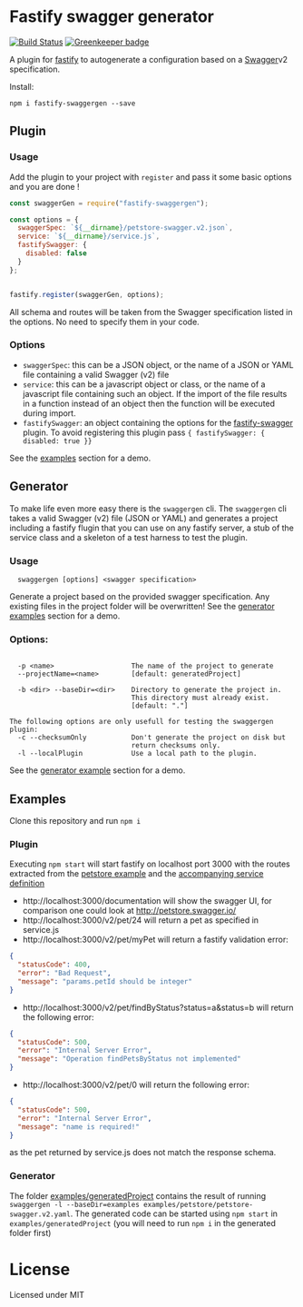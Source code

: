 # Fastify swagger generator
[![Build Status](https://travis-ci.org/seriousme/fastify-swaggergen.svg?branch=master)](https://travis-ci.org/seriousme/fastify-swaggergen)
[![Greenkeeper badge](https://badges.greenkeeper.io/seriousme/fastify-swaggergen.svg)](https://greenkeeper.io/)

A plugin for [fastify](https://www.fastify.io) to autogenerate a configuration based on a [Swagger](https://swagger.io/)v2 specification.

<a name="install"></a>
Install: 
```
npm i fastify-swaggergen --save
```
<a name="plugin"></a>
## Plugin
<a name="pluginUsage"></a>
### Usage

Add the plugin to your project with `register` and pass it some basic options and you are done !
```javascript
const swaggerGen = require("fastify-swaggergen");

const options = {
  swaggerSpec: `${__dirname}/petstore-swagger.v2.json`,
  service: `${__dirname}/service.js`,
  fastifySwagger: {
    disabled: false
  }
};


fastify.register(swaggerGen, options);
```

All schema and routes will be taken from the Swagger specification listed in the options. No need to specify them in your code. 
<a name="pluginOptions"></a>
### Options
  - `swaggerSpec`: this can be a JSON object, or the name of a JSON or YAML file containing a valid Swagger (v2) file 
  - `service`: this can be a javascript object or class, or the name of a javascript file containing such an object. If the import of the file results in a function instead of an object then the function will be executed during import.
  - `fastifySwagger`: an object containing the options for the [fastify-swagger](https://github.com/fastify/fastify-swagger) plugin. To avoid registering this plugin pass `{ fastifySwagger: { disabled: true }}`

See the [examples](#examples) section for a demo.
<a name="generator"></a>
## Generator

To make life even more easy there is the `swaggergen` cli. The `swaggergen` cli takes a valid Swagger (v2) file (JSON or YAML) and generates a project including a fastify flugin that you can use on any fastify server, a stub of the service class and a skeleton of a test harness to test the plugin. 

<a name="generatorUsage"></a>
### Usage
```
  swaggergen [options] <swagger specification>
```
Generate a project based on the provided swagger specification.
Any existing files in the project folder will be overwritten!
See the [generator examples](#examples) section for a demo.
<a name="generatorOptions"></a>
### Options:
```

  -p <name>                   The name of the project to generate
  --projectName=<name>        [default: generatedProject]

  -b <dir> --baseDir=<dir>    Directory to generate the project in.
                              This directory must already exist.
                              [default: "."]

The following options are only usefull for testing the swaggergen plugin:
  -c --checksumOnly           Don't generate the project on disk but
                              return checksums only.
  -l --localPlugin            Use a local path to the plugin.
```
See the [generator example](#generatorExamples) section for a demo.

<a name="examples"></a>
## Examples
Clone this repository and run `npm i` 

<a name="pluginExamples"></a>
### Plugin
Executing `npm start` will start fastify on localhost port 3000 with the
routes extracted from the [petstore example](examples/petstore/petstore-swagger.v2.json) and the [accompanying service definition](examples/petstore/service.js)

* http://localhost:3000/documentation will show the swagger UI, for comparison one could look
  at http://petstore.swagger.io/
* http://localhost:3000/v2/pet/24 will return a pet as specified in service.js
* http://localhost:3000/v2/pet/myPet will return a fastify validation error:

```json
{
  "statusCode": 400,
  "error": "Bad Request",
  "message": "params.petId should be integer"
}
```

* http://localhost:3000/v2/pet/findByStatus?status=a&status=b will return
  the following error:

```json
{
  "statusCode": 500,
  "error": "Internal Server Error",
  "message": "Operation findPetsByStatus not implemented"
}
```

* http://localhost:3000/v2/pet/0 will return the following error:

```json
{
  "statusCode": 500,
  "error": "Internal Server Error",
  "message": "name is required!"
}
```

as the pet returned by service.js does not match the response schema.

<a name="generatorExamples"></a>
### Generator
The folder [examples/generatedProject](examples/generatedProject) contains the result of running `swaggergen -l --baseDir=examples examples/petstore/petstore-swagger.v2.yaml`. The generated code can be started using `npm start` in `examples/generatedProject` (you will need to run `npm i` in the generated folder first)
<a name="license"></a>


# License
Licensed under MIT
